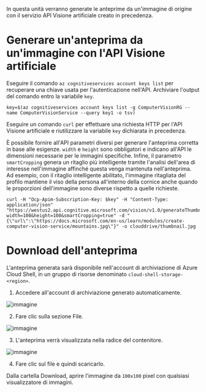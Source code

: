 In questa unità verranno generate le anteprime da un'immagine di origine con il servizio API Visione artificiale creato in precedenza.

# <a name="generate-a-thumbnail-from-an-image-with-computer-vision-api"></a>Generare un'anteprima da un'immagine con l'API Visione artificiale

Eseguire il comando `az cognitiveservices account keys list` per recuperare una chiave usata per l'autenticazione nell'API. Archiviare l'output del comando entro la variabile `key`.

```azurecli
key=$(az cognitiveservices account keys list -g ComputerVisionRG --name ComputerVisionService --query key1 -o tsv)
```

Eseguire un comando `curl` per effettuare una richiesta HTTP per l'API Visione artificiale e riutilizzare la variabile `key` dichiarata in precedenza.

È possibile fornire all'API parametri diversi per generare l'anteprima corretta in base alle esigenze. `width` e `height` sono obbligatori e indicano all'API le dimensioni necessarie per le immagini specifiche. Infine, il parametro `smartCropping` genera un ritaglio più intelligente tramite l'analisi dell'area di interesse nell'immagine affinché questa venga mantenuta nell'anteprima. Ad esempio, con il ritaglio intelligente abilitato, l'immagine ritagliata del profilo mantiene il viso della persona all'interno della cornice anche quando le proporzioni dell'immagine sono diverse rispetto a quelle richieste.

```azurecli
curl -H "Ocp-Apim-Subscription-Key: $key" -H "Content-Type: application/json" "https://westus2.api.cognitive.microsoft.com/vision/v1.0/generateThumbnail?width=100&height=100&smartCropping=true" -d "{\"url\":\"https://docs.microsoft.com/en-us/learn/modules/create-computer-vision-service/mountains.jpg\"}" -o clouddrive/thumbnail.jpg
```

# <a name="downloading-the-thumbnail"></a>Download dell'anteprima

L'anteprima generata sarà disponibile nell'account di archiviazione di Azure Cloud Shell, in un gruppo di risorse denominato `cloud-shell-storage-<region>`.

1. Accedere all'account di archiviazione generato automaticamente.

![immagine](../images/storage-account.png)

2. Fare clic sulla sezione File.

![immagine](../images/storage-account-click-on-files.png)

3. L'anteprima verrà visualizzata nella radice del contenitore.

![immagine](../images/storage-account-thumbnail.png)

4. Fare clic sul file e quindi scaricarlo.

Dalla cartella Download, aprire l'immagine da `100x100` pixel con qualsiasi visualizzatore di immagini.